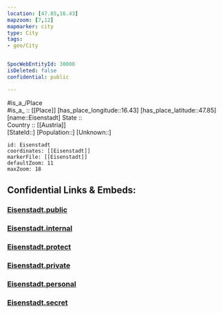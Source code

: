 ```yaml
---
location: [47.85,16.43] 
mapzoom: [7,12] 
mapmarker: city 
type: City
tags:
- geo/City


SpocWebEntityId: 30008
isDeleted: false
confidential: public

---
```

#is_a_/Place  
#is_a_ :: [[Place]] 
[has_place_longitude::16.43] 
[has_place_latitude::47.85] 
[name::Eisenstadt] 
State ::  
Country :: [[Austria]]  
[StateId::] 
[Population::] 
[Unknown::] 


```leaflet
id: Eisenstadt
coordinates: [[Eisenstadt]] 
markerFile: [[Eisenstadt]] 
defaultZoom: 11 
maxZoom: 18
```


## Confidential Links & Embeds: 

### [Eisenstadt.public](/_public/\Earth\Continent\Europe\Europe~Central\Austria\Austrias_States\Burgenland\CityEisenstadt.public.md) 

### [Eisenstadt.internal](/_internal/\Earth\Continent\Europe\Europe~Central\Austria\Austrias_States\Burgenland\CityEisenstadt.internal.md) 

### [Eisenstadt.protect](/_protect/\Earth\Continent\Europe\Europe~Central\Austria\Austrias_States\Burgenland\CityEisenstadt.protect.md) 

### [Eisenstadt.private](/_private/\Earth\Continent\Europe\Europe~Central\Austria\Austrias_States\Burgenland\CityEisenstadt.private.md) 

### [Eisenstadt.personal](/_personal/\Earth\Continent\Europe\Europe~Central\Austria\Austrias_States\Burgenland\CityEisenstadt.personal.md) 

### [Eisenstadt.secret](/_secret/\Earth\Continent\Europe\Europe~Central\Austria\Austrias_States\Burgenland\CityEisenstadt.secret.md)

